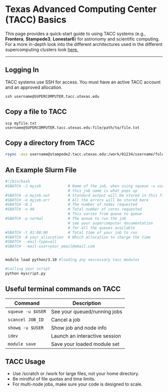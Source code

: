 # Texas Advanced Computing Center (TACC) Basics

This page provides a quick-start guide to using TACC systems (e.g., **Frontera**, **Stampede3**, **Lonestar6**) for astronomy and scientific computing. For a more in-depth look into the different architectures used in the different supercomputing clusters look <a href="https://docs.tacc.utexas.edu/" target="_blank" rel="noopener noreferrer">
  here.
</a>

---

## Logging In

TACC systems use SSH for access. You must have an active TACC account and an approved allocation.

```ssh username@SUPERCOMPUTER.tacc.utexas.edu```

## Copy a file to TACC

```scp myfile.txt username@SUPERCOMPUTER.tacc.utexas.edu:file/path/to/file.txt```

## Copy a directory from TACC

```bash 
rsync -avz username@stampede2.tacc.utexas.edu:/work/01234/username/folder_to_copy/ . 
```

## An Example Slurm File

```bash
#!/bin/bash
#SBATCH -J myjob            # Name of the job, when using squeue -u username 
                            # this job name is what pops up
#SBATCH -o myjob.out        # Standard output will be stored in this file
#SBATCH -e myjob.err        # All the errors will be stored here
#SBATCH -N 1                # The number of nodes requested
#SBATCH -n 48               # Total number of cores requested 
                            # This varies from queue to queue
#SBATCH -p normal           # The queue to run the job
                            # see your supercomputer documentation 
                            # for all the queues available 
#SBATCH -t 01:00:00         # Total time of your job to run
#SBATCH -A your_allocation  # Which allocation to charge the time
#SBATCH --mail-type=all 
#SBATCH --mail-user=your_email@email.com


module load python/3.10 #loading any neccessary tacc modules

#calling your script
python myscript.py
```

## Useful terminal commands on TACC

| Command           | Description                   |
| ----------------- | ----------------------------- |
| `squeue -u $USER` | See your queued/running jobs  |
| `scancel JOB_ID`  | Cancel a job                  |
| `showq -u $USER`  | Show job and node info        |
| `idev`            | Launch an interactive session |
| `module save`     | Save your loaded module set   |


## TACC Usage

- Use /scratch or /work for large files, not your home directory.
- Be mindful of file quotas and time limits.
- For multi-node jobs, make sure your code is designed to scale.
